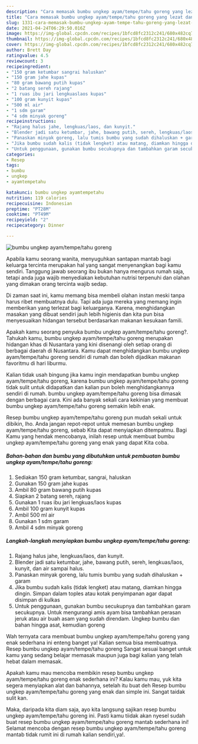 ```yaml
---
description: "Cara memasak bumbu ungkep ayam/tempe/tahu goreng yang lezat dan Mudah Dibuat"
title: "Cara memasak bumbu ungkep ayam/tempe/tahu goreng yang lezat dan Mudah Dibuat"
slug: 1331-cara-memasak-bumbu-ungkep-ayam-tempe-tahu-goreng-yang-lezat-dan-mudah-dibuat
date: 2021-04-24T06:29:50.016Z
image: https://img-global.cpcdn.com/recipes/1bfcd8fc2312c241/680x482cq70/bumbu-ungkep-ayamtempetahu-goreng-foto-resep-utama.jpg
thumbnail: https://img-global.cpcdn.com/recipes/1bfcd8fc2312c241/680x482cq70/bumbu-ungkep-ayamtempetahu-goreng-foto-resep-utama.jpg
cover: https://img-global.cpcdn.com/recipes/1bfcd8fc2312c241/680x482cq70/bumbu-ungkep-ayamtempetahu-goreng-foto-resep-utama.jpg
author: Brett Day
ratingvalue: 4.5
reviewcount: 3
recipeingredient:
- "150 gram ketumbar sangrai haluskan"
- "150 gram jahe kupas"
- "80 gram bawang putih kupas"
- "2 batang sereh rajang"
- "1 ruas ibu jari lengkuaslaos kupas"
- "100 gram kunyit kupas"
- "500 ml air"
- "1 sdm garam"
- "4 sdm minyak goreng"
recipeinstructions:
- "Rajang halus jahe, lengkuas/laos, dan kunyit."
- "Blender jadi satu ketumbar, jahe, bawang putih, sereh, lengkuas/laos, kunyit, dan air sampai halus."
- "Panaskan minyak goreng, lalu tumis bumbu yang sudah dihaluskan + garam"
- "Jika bumbu sudah kalis (tidak lengket) atau matang, diamkan hingga dingin. Simpan dalam toples atau kotak penyimpanan agar dapat disimpan di kulkas"
- "Untuk penggunaan, gunakan bumbu secukupnya dan tambahkan garam secukupnya. Untuk mengurangi amis ayam bisa tambahkan perasan jeruk atau air buah asam yang sudah direndam. Ungkep bumbu dan bahan hingga asat, kemudian goreng"
categories:
- Resep
tags:
- bumbu
- ungkep
- ayamtempetahu

katakunci: bumbu ungkep ayamtempetahu 
nutrition: 119 calories
recipecuisine: Indonesian
preptime: "PT28M"
cooktime: "PT49M"
recipeyield: "2"
recipecategory: Dinner

---
```



![bumbu ungkep ayam/tempe/tahu goreng](https://img-global.cpcdn.com/recipes/1bfcd8fc2312c241/680x482cq70/bumbu-ungkep-ayamtempetahu-goreng-foto-resep-utama.jpg)

Apabila kamu seorang wanita, menyuguhkan santapan mantab bagi keluarga tercinta merupakan hal yang sangat menyenangkan bagi kamu sendiri. Tanggung jawab seorang ibu bukan hanya mengurus rumah saja, tetapi anda juga wajib menyediakan kebutuhan nutrisi terpenuhi dan olahan yang dimakan orang tercinta wajib sedap.

Di zaman  saat ini, kamu memang bisa membeli olahan instan meski tanpa harus ribet membuatnya dulu. Tapi ada juga mereka yang memang ingin memberikan yang terlezat bagi keluarganya. Karena, menghidangkan masakan yang dibuat sendiri jauh lebih higienis dan kita pun bisa menyesuaikan hidangan tersebut berdasarkan makanan kesukaan famili. 



Apakah kamu seorang penyuka bumbu ungkep ayam/tempe/tahu goreng?. Tahukah kamu, bumbu ungkep ayam/tempe/tahu goreng merupakan hidangan khas di Nusantara yang kini disenangi oleh setiap orang di berbagai daerah di Nusantara. Kamu dapat menghidangkan bumbu ungkep ayam/tempe/tahu goreng sendiri di rumah dan boleh dijadikan makanan favoritmu di hari liburmu.

Kalian tidak usah bingung jika kamu ingin mendapatkan bumbu ungkep ayam/tempe/tahu goreng, karena bumbu ungkep ayam/tempe/tahu goreng tidak sulit untuk didapatkan dan kalian pun boleh menghidangkannya sendiri di rumah. bumbu ungkep ayam/tempe/tahu goreng bisa dimasak dengan berbagai cara. Kini ada banyak sekali cara kekinian yang membuat bumbu ungkep ayam/tempe/tahu goreng semakin lebih enak.

Resep bumbu ungkep ayam/tempe/tahu goreng pun mudah sekali untuk dibikin, lho. Anda jangan repot-repot untuk memesan bumbu ungkep ayam/tempe/tahu goreng, sebab Kita dapat menyiapkan ditempatmu. Bagi Kamu yang hendak mencobanya, inilah resep untuk membuat bumbu ungkep ayam/tempe/tahu goreng yang enak yang dapat Kita coba.

<!--inarticleads1-->

##### Bahan-bahan dan bumbu yang dibutuhkan untuk pembuatan bumbu ungkep ayam/tempe/tahu goreng:

1. Sediakan 150 gram ketumbar, sangrai, haluskan
1. Gunakan 150 gram jahe kupas
1. Ambil 80 gram bawang putih kupas
1. Siapkan 2 batang sereh, rajang
1. Gunakan 1 ruas ibu jari lengkuas/laos kupas
1. Ambil 100 gram kunyit kupas
1. Ambil 500 ml air
1. Gunakan 1 sdm garam
1. Ambil 4 sdm minyak goreng




<!--inarticleads2-->

##### Langkah-langkah menyiapkan bumbu ungkep ayam/tempe/tahu goreng:

1. Rajang halus jahe, lengkuas/laos, dan kunyit.
1. Blender jadi satu ketumbar, jahe, bawang putih, sereh, lengkuas/laos, kunyit, dan air sampai halus.
1. Panaskan minyak goreng, lalu tumis bumbu yang sudah dihaluskan + garam
1. Jika bumbu sudah kalis (tidak lengket) atau matang, diamkan hingga dingin. Simpan dalam toples atau kotak penyimpanan agar dapat disimpan di kulkas
1. Untuk penggunaan, gunakan bumbu secukupnya dan tambahkan garam secukupnya. Untuk mengurangi amis ayam bisa tambahkan perasan jeruk atau air buah asam yang sudah direndam. Ungkep bumbu dan bahan hingga asat, kemudian goreng




Wah ternyata cara membuat bumbu ungkep ayam/tempe/tahu goreng yang enak sederhana ini enteng banget ya! Kalian semua bisa membuatnya. Resep bumbu ungkep ayam/tempe/tahu goreng Sangat sesuai banget untuk kamu yang sedang belajar memasak maupun juga bagi kalian yang telah hebat dalam memasak.

Apakah kamu mau mencoba membikin resep bumbu ungkep ayam/tempe/tahu goreng enak sederhana ini? Kalau kamu mau, yuk kita segera menyiapkan alat dan bahannya, setelah itu buat deh Resep bumbu ungkep ayam/tempe/tahu goreng yang enak dan simple ini. Sangat taidak sulit kan. 

Maka, daripada kita diam saja, ayo kita langsung sajikan resep bumbu ungkep ayam/tempe/tahu goreng ini. Pasti kamu tiidak akan nyesel sudah buat resep bumbu ungkep ayam/tempe/tahu goreng mantab sederhana ini! Selamat mencoba dengan resep bumbu ungkep ayam/tempe/tahu goreng mantab tidak rumit ini di rumah kalian sendiri,ya!.

